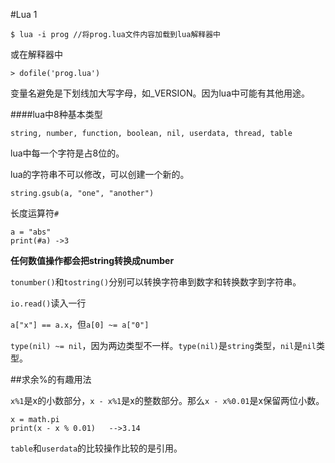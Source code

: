 #Lua 1

```
$ lua -i prog //将prog.lua文件内容加载到lua解释器中
```

或在解释器中

```
> dofile('prog.lua')
```

变量名避免是下划线加大写字母，如_VERSION。因为lua中可能有其他用途。

####lua中8种基本类型

```
string, number, function, boolean, nil, userdata, thread, table
```

lua中每一个字符是占8位的。

lua的字符串不可以修改，可以创建一个新的。

```
string.gsub(a, "one", "another")
```

长度运算符`#`

```
a = "abs"
print(#a) ->3
```

**任何数值操作都会把string转换成number**

`tonumber()`和`tostring()`分别可以转换字符串到数字和转换数字到字符串。

`io.read()`读入一行

`a["x"] == a.x`，但`a[0] ~= a["0"]`

`type(nil) ~= nil`，因为两边类型不一样。`type(nil)`是`string`类型，`nil`是`nil`类型。

##求余%的有趣用法

`x%1`是x的小数部分，`x - x%1`是x的整数部分。那么`x - x%0.01`是x保留两位小数。

```
x = math.pi
print(x - x % 0.01)   -->3.14
```

`table`和`userdata`的比较操作比较的是引用。